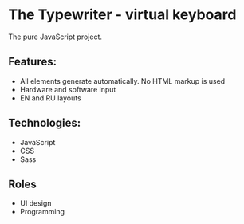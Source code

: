 # The Typewriter - virtual keyboard

The pure JavaScript project.

## Features:
- All elements generate automatically. No HTML markup is used
- Hardware and software input
- EN and RU layouts

## Technologies:
- JavaScript
- CSS
- Sass

## Roles
- UI design
- Programming
